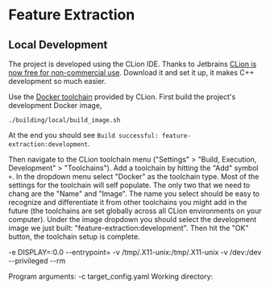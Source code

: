 # Feature Extraction

## Local Development

The project is developed using the CLion IDE. Thanks to
Jetbrains [CLion is now free for non-commercial use](https://blog.jetbrains.com/clion/2025/05/clion-is-now-free-for-non-commercial-use/).
Download it and set it up, it makes C++ development so much easier.

Use the [Docker toolchain](https://www.jetbrains.com/help/clion/clion-toolchains-in-docker.html) provided by CLion.
First build the project's development Docker image,

    ./building/local/build_image.sh

At the end you should see `Build successful: feature-extraction:development`.

Then navigate to the CLion toolchain menu ("Settings" > "Build, Execution, Development" > "Toolchains"). Add a toolchain
by hitting the "Add" symbol `+`. In the dropdown menu select "Docker" as the toolchain type. Most of the settings for
the toolchain will self populate. The only two that we need to chang are the "Name" and "Image". The name you select
should be easy to recognize and differentiate it from other toolchains you might add in the future (the toolchains are
set globally across all CLion environments on your computer). Under the image dropdown you should select the development
image we just built: "feature-extraction:development". Then hit the "OK" button, the toolchain setup is complete.



-e DISPLAY=:0.0 --entrypoint= -v /tmp/.X11-unix:/tmp/.X11-unix -v /dev:/dev --privileged --rm

Program arguments: -c target_config.yaml
Working directory: <example directory>



